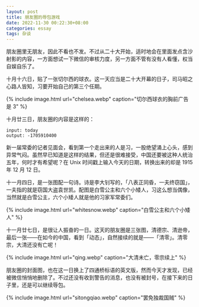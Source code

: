 ```yaml
---
layout: post
title: 朋友圈的辱包游戏
date: 2022-11-30 00:22:30+08:00
categories: essay
tags: 杂谈
---
```


朋友圈里无朋友，因此不看也不发。不过从二十大开始，适时地会在里面发点含沙射影的内容，一方面想试一下微信的审核力度，另一方面不管有没有人看懂，权当自娱自乐了。

十月十六日，贴了一张切尔西的球衣。这一天应当是二十大开幕的日子，司马昭之心路人皆知，习要开始自己的第三个任期。

{% include image.html url="chelsea.webp" caption="切尔西球衣的胸前广告是 3" %}

十月廿三日，朋友圈的内容是这样的：

```shell
input: today
output: -1705910400
```

新一届常委的记者见面会，看到第一个走出来的人是习，一股绝望涌上心头，感到异常气闷。虽然早已知道是这样的结果，但还是很难接受，中国还要被这种人统治五年，何时才有希望呢？在 Unix 时间戳上输入今天的日期，转换出来的却是 1915 年 12 月 12 日。

十一月四日，是一张图配一句诗。诗是李大钊写的，「八表正同昏，一夫终窃国」，一夫指的就是窃国大盗袁世凯。配图是白雪公主和六个小矮人，习这么想当偶像，当然就是白雪公主，六个小矮人就是他的习家军常委们。

{% include image.html url="whitesnow.webp" caption="白雪公主和六个小矮人" %}

十一月廿七日，是很让人振奋的一日。这天的朋友圈是三张图，清德宗、清逊帝，最后一张——在如今的中国，看到「动态」，自然接续的就是——「清零」。清零宗，大清还没有亡呢！

{% include image.html url="qing.webp" caption="大清未亡，零宗续上" %}

朋友圈的封面图，也在这一日换上了四通桥标语的英文版，然而今天才发现，已经被微信悄悄地删除了。不过还没有收到警告的消息，也没有被封号，在接下来的日子里，还是可以继续辱包。

{% include image.html url="sitongqiao.webp" caption="罢免独裁国贼" %}
